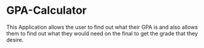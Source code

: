 # GPA-Calculator
This Application allows the user to find out what their GPA is and also allows them to find out what they would need on the final to get the grade that they desire.
